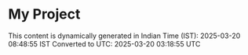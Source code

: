 # My Project

This content is dynamically generated in Indian Time (IST): 2025-03-20 08:48:55 IST
Converted to UTC: 2025-03-20 03:18:55 UTC
